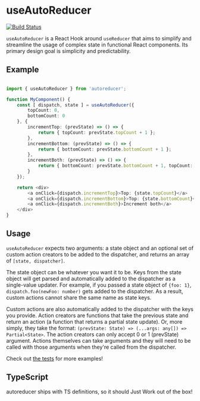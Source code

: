 # useAutoReducer

[![Build Status](https://travis-ci.com/FlexShopper/autoreducer.svg?branch=master)](https://travis-ci.com/FlexShopper/autoreducer)

`useAutoReducer` is a React Hook around `useReducer` that aims to simplify and streamline the usage of complex state in functional React components.  Its primary design goal is simplicity and predictability.

## Example

```typescript jsx

import { useAutoReducer } from 'autoreducer';

function MyComponent() {
    const [ dispatch, state ] = useAutoReducer({
        topCount: 0,
        bottomCount: 0 
    }, {
        incrementTop: (prevState) => () => {
            return { topCount: prevState.topCount + 1 };
        },
        incrementBottom: (prevState) => () => {
            return { bottomCount: prevState.bottomCount + 1 };
        },
        incrementBoth: (prevState) => () => {
            return { bottomCount: prevState.bottomCount + 1, topCount: prevState.topCount + 1 };
        }       
    });

    return <div>
        <a onClick={dispatch.incrementTop}>Top: {state.topCount}</a>
        <a onClick={dispatch.incrementBottom}>Top: {state.bottomCount}</a>
        <a onClick={dispatch.incrementBoth}>Increment both</a>
    </div>
}

```

## Usage

`useAutoReducer` expects two arguments: a state object and an optional set of custom action creators to be added to the dispatcher, and returns an array of `[state, dispatcher]`.

The state object can be whatever you want it to be.  Keys from the state object will get parsed and automatically added to the dispatcher as a single-value updater.  For example, if you passed a state object of `{foo: 1}`, `dispatch.foo(newFoo: number)` gets added to the dispatcher.  As a result, custom actions cannot share the same name as state keys.

Custom actions are also automatically added to the dispatcher with the keys you provide.  Action creators are functions that take the previous state and return an action (a function that returns a partial state update).  Or, more simply, they take the format: `(prevState: State) => (...args: any[]) => Partial<State>`.  The action creators can only accept 0 or 1 (prevState) argument.  Actions themselves can take arguments and they will need to be called with those arguments when they're called from the dispatcher. 

Check out [the tests](https://github.com/FlexShopper/autoreducer/blob/master/src/__tests__/useAutoReducer.tsx) for more examples!

## TypeScript

autoreducer ships with TS definitions, so it should Just Work out of the box!
